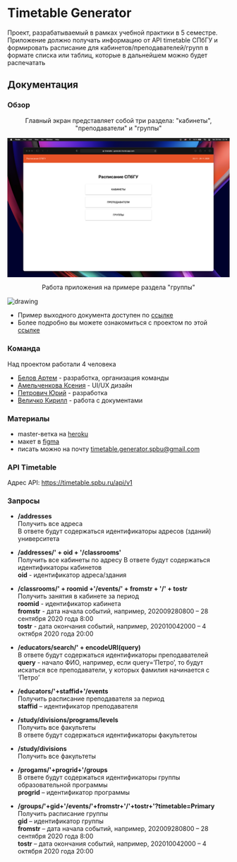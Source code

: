 # Timetable Generator

Проект, разрабатываемый в рамках учебной практики в 5 семестре.  
Приложение должно получать информацию от API timetable СПбГУ и формировать расписание для кабинетов/преподавателей/групп в формате списка или таблиц, которые в дальнейшем можно будет распечатать

## Документация

### Обзор

<p align=center>Главный экран представляет собой три раздела: "кабинеты", "преподаватели" и "группы"</p>  
  
<img src="./documents/README%20assets/main%20screen.png" alt="drawing" align=center width="1000"/>  
  
<p align=center>Работа приложения на примере раздела "группы" </p>  
   
<img src="./documents/README%20assets/demo.gif" alt="drawing" align=center width="1000"/>

- Пример выходного документа доступен по [ссылке](https://github.com/inctnce/timetable-generator/blob/master/documents/README%20assets/demo%20document.pdf)
- Более подробно вы можете ознакомиться с проектом по этой [ссылке](https://timetable--generator.herokuapp.com)

### Команда 

Над проектом работали 4 человека

- [Белов Артем](https://github.com/inctnce) - разработка, организация команды
- [Амельченкова Ксения](https://github.com/runnia) - UI/UX дизайн
- [Петрович Юрий](https://github.com/Kordebalet232) - разработка
- [Величко Кирилл](https://github.com/veliKerril) - работа с документами

### Материалы
* master-ветка на [heroku](https://spbu-timetable.herokuapp.com)
* макет в [figma](https://www.figma.com/file/UgR6tjDqQkIDdLAMwZjquv/Timetable-Generator?node-id=0%3A1)
* писать можно на почту timetable.generator.spbu@gmail.com


### API Timetable

Адрес API: <https://timetable.spbu.ru/api/v1>

### Запросы

* **/addresses**  
Получить все адреса  
В ответе будут содержаться идентификаторы адресов (зданий) университета

* **/addresses/' + oid + '/classrooms'**  
Получить все кабинеты по адресу
В ответе будут содержаться идентификаторы кабинетов  
**oid** - идентификатор адреса/здания

* **/classrooms/' + roomid +'/events/' + fromstr + '/' + tostr**  
Получить занятия в кабинете за период  
**roomid** - идентификатор кабинета  
**fromstr** - дата начала событий, например, 202009280800 – 28 сентября 2020 года 8:00  
**tostr** - дата окончания событий, например, 202010042000 – 4 октября 2020 года 20:00

* **/educators/search/' + encodeURI(query)**  
В ответе будут содержаться идентификаторы преподавателей  
**query** - начало ФИО, например, если query=’Петро’, то будут искаться все преподаватели, у которых фамилия начинается с ’Петро’  

* **/educators/'+staffid+'/events**  
Получить расписание преподавателя за период  
**staffid** – идентификатор преподавателя

* **/study/divisions/programs/levels**  
Получить все факультеты  
В ответе будут содержаться идентификаторы факультетоы  

* **/study/divisions**  
Получить все факультеты

* **/progams/'+progrid+'/groups**  
В ответе будут содержаться идентификаторы группы образовательной программы  
**progrid** – идентификатор программы  

* **/groups/'+gid+'/events/'+fromstr+'/'+tostr+'?timetable=Primary**  
Получить расписание группы  
**gid** – идентификатор группы  
**fromstr** – дата начала событий, например, 202009280800 – 28 сентября 2020 года 8:00  
**tostr**  – дата окончания событий, например, 202010042000 – 4 октября 2020 года 20:00
